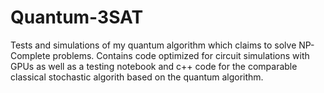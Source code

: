 # Quantum-3SAT
Tests and simulations of my quantum algorithm which claims to solve NP-Complete problems. Contains code optimized for circuit simulations with GPUs as well as a testing notebook and c++ code for the comparable classical stochastic algorith based on the quantum algorithm.
